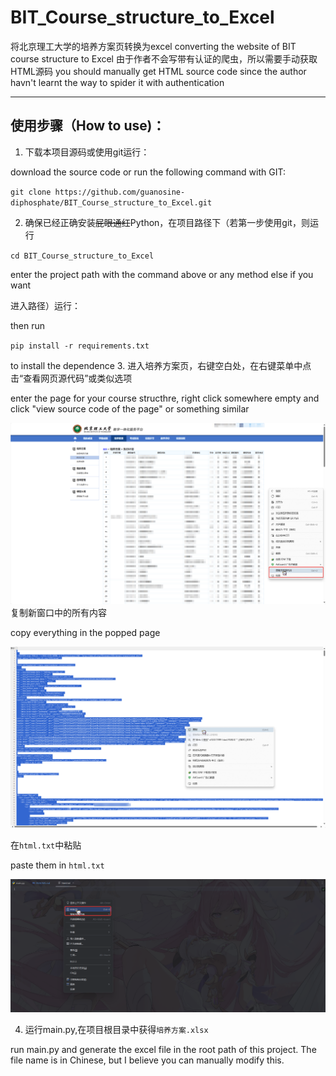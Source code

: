 # BIT_Course_structure_to_Excel

将北京理工大学的培养方案页转换为excel
converting the website of BIT course structure to Excel
由于作者不会写带有认证的爬虫，所以需要手动获取HTML源码
you should manually get HTML source code since the author havn't learnt the way to spider it with authentication

***
## 使用步骤（How to use)：
1. 下载本项目源码或使用git运行：

download the source code or run the following command with GIT:

`git clone https://github.com/guanosine-diphosphate/BIT_Course_structure_to_Excel.git`

2. 确保已经正确安装~~屁眼通红~~Python，在项目路径下（若第一步使用git，则运行

`cd BIT_Course_structure_to_Excel`

enter the project path with the command above or any method else if you want

进入路径）运行：

then run


`pip install -r requirements.txt`

to install the dependence
3. 进入培养方案页，右键空白处，在右键菜单中点击“查看网页源代码”或类似选项

enter the page for your course structhre, right click somewhere empty and click "view source code of the page" or something similar


![Right click and click "view source code"](imgForReadme/rightClick.png)
复制新窗口中的所有内容

copy everything in the popped page

![copy all the text in the new window](imgForReadme/copyAllOfThem.png)

在`html.txt`中粘贴

paste them in `html.txt`

![paste them here](imgForReadme/pasteThemHere.png)

4. 运行main.py,在项目根目录中获得`培养方案.xlsx`

run main.py and generate the excel file in the root path of this project. The file name is in Chinese, but I believe you can manually modify this.